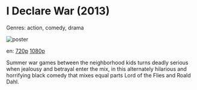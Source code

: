 # I Declare War (2013)

Genres: action, comedy, drama

![poster](http://image.tmdb.org/t/p/w500/cbOVdvZD9uPHfAkSMaZb90iSZuV.jpg)

en:
  [720p](magnet:?xt=urn:btih:2CC7723B57893BBBCBCF7339D3F231865A2DFE89&tr=udp://glotorrents.pw:6969/announce&tr=udp://tracker.opentrackr.org:1337/announce&tr=udp://torrent.gresille.org:80/announce&tr=udp://tracker.openbittorrent.com:80&tr=udp://tracker.coppersurfer.tk:6969&tr=udp://tracker.leechers-paradise.org:6969&tr=udp://p4p.arenabg.ch:1337&tr=udp://tracker.internetwarriors.net:1337)
  [1080p](magnet:?xt=urn:btih:468E599E332BB8D6A719C7AF893C16E20586897C&tr=udp://glotorrents.pw:6969/announce&tr=udp://tracker.opentrackr.org:1337/announce&tr=udp://torrent.gresille.org:80/announce&tr=udp://tracker.openbittorrent.com:80&tr=udp://tracker.coppersurfer.tk:6969&tr=udp://tracker.leechers-paradise.org:6969&tr=udp://p4p.arenabg.ch:1337&tr=udp://tracker.internetwarriors.net:1337)
  


Summer war games between the neighborhood kids turns deadly serious when jealousy and betrayal enter the mix, in this alternately hilarious and horrifying black comedy that mixes equal parts Lord of the Flies and Roald Dahl.